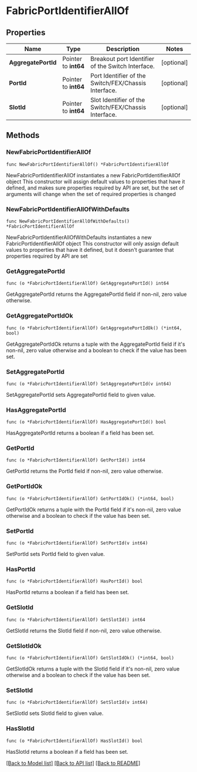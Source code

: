 # FabricPortIdentifierAllOf

## Properties

Name | Type | Description | Notes
------------ | ------------- | ------------- | -------------
**AggregatePortId** | Pointer to **int64** | Breakout port Identifier of the Switch Interface. | [optional] 
**PortId** | Pointer to **int64** | Port Identifier of the Switch/FEX/Chassis Interface. | [optional] 
**SlotId** | Pointer to **int64** | Slot Identifier of the Switch/FEX/Chassis Interface. | [optional] 

## Methods

### NewFabricPortIdentifierAllOf

`func NewFabricPortIdentifierAllOf() *FabricPortIdentifierAllOf`

NewFabricPortIdentifierAllOf instantiates a new FabricPortIdentifierAllOf object
This constructor will assign default values to properties that have it defined,
and makes sure properties required by API are set, but the set of arguments
will change when the set of required properties is changed

### NewFabricPortIdentifierAllOfWithDefaults

`func NewFabricPortIdentifierAllOfWithDefaults() *FabricPortIdentifierAllOf`

NewFabricPortIdentifierAllOfWithDefaults instantiates a new FabricPortIdentifierAllOf object
This constructor will only assign default values to properties that have it defined,
but it doesn't guarantee that properties required by API are set

### GetAggregatePortId

`func (o *FabricPortIdentifierAllOf) GetAggregatePortId() int64`

GetAggregatePortId returns the AggregatePortId field if non-nil, zero value otherwise.

### GetAggregatePortIdOk

`func (o *FabricPortIdentifierAllOf) GetAggregatePortIdOk() (*int64, bool)`

GetAggregatePortIdOk returns a tuple with the AggregatePortId field if it's non-nil, zero value otherwise
and a boolean to check if the value has been set.

### SetAggregatePortId

`func (o *FabricPortIdentifierAllOf) SetAggregatePortId(v int64)`

SetAggregatePortId sets AggregatePortId field to given value.

### HasAggregatePortId

`func (o *FabricPortIdentifierAllOf) HasAggregatePortId() bool`

HasAggregatePortId returns a boolean if a field has been set.

### GetPortId

`func (o *FabricPortIdentifierAllOf) GetPortId() int64`

GetPortId returns the PortId field if non-nil, zero value otherwise.

### GetPortIdOk

`func (o *FabricPortIdentifierAllOf) GetPortIdOk() (*int64, bool)`

GetPortIdOk returns a tuple with the PortId field if it's non-nil, zero value otherwise
and a boolean to check if the value has been set.

### SetPortId

`func (o *FabricPortIdentifierAllOf) SetPortId(v int64)`

SetPortId sets PortId field to given value.

### HasPortId

`func (o *FabricPortIdentifierAllOf) HasPortId() bool`

HasPortId returns a boolean if a field has been set.

### GetSlotId

`func (o *FabricPortIdentifierAllOf) GetSlotId() int64`

GetSlotId returns the SlotId field if non-nil, zero value otherwise.

### GetSlotIdOk

`func (o *FabricPortIdentifierAllOf) GetSlotIdOk() (*int64, bool)`

GetSlotIdOk returns a tuple with the SlotId field if it's non-nil, zero value otherwise
and a boolean to check if the value has been set.

### SetSlotId

`func (o *FabricPortIdentifierAllOf) SetSlotId(v int64)`

SetSlotId sets SlotId field to given value.

### HasSlotId

`func (o *FabricPortIdentifierAllOf) HasSlotId() bool`

HasSlotId returns a boolean if a field has been set.


[[Back to Model list]](../README.md#documentation-for-models) [[Back to API list]](../README.md#documentation-for-api-endpoints) [[Back to README]](../README.md)


